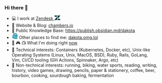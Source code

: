### Hi there 🤙

- 💻 I work at [Zendesk <img src=assets/zendesk-solo-z-logo.png width=20px>](https://github.com/zendesk)
- 💬 Website & Blog: [chambers.io]
- 🧠 Public Knowledge Base: https://publish.obsidian.md/dakota
- <img src=assets/omg-dot-lol-favicon.png width=20px> Other places to find me: [dakota.omg.lol]
- 📖 🎮 📺 What I'm doing right [now]
- 🐳 Technical interests: Containers (Kubernetes, Docker, etc), Unix-like Operating Systems (Linux, Unix, MacOS, BSD), Ruby, Rails, GoLang, Vim, CI/CD tooling (GH Actions, Spinnaker, Argo, etc)
- 🍞 Non-technical interests: running, biking, water sports, reading, writing, history, video games, drawing, pencils, paper & stationery, coffee, beer, bourbon, cooking, sourdough baking, fermentation
  
[chambers.io]:https://chambers.io
[dakota.omg.lol]:https://dakota.omg.lol/
[Currently Reading]:https://www.goodreads.com/user/show/44353038-dakota-chambers
[Symphony of War: The Nephilim Saga]:https://store.steampowered.com/app/1488200/Symphony_of_War_The_Nephilim_Saga/
[The Legend of Zelda: Tears of the Kingdom]:https://www.zelda.com/tears-of-the-kingdom/
[Stacklands]:https://store.steampowered.com/app/1948280/Stacklands/
[POODR]:https://www.poodr.com/
[now]: https://dakota.omg.lol/now
